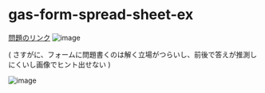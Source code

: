 # gas-form-spread-sheet-ex

[問題のリンク](https://winofsql.jp/lightbox/sql-mysql-basic-20220114-1963.html) 
![image](https://user-images.githubusercontent.com/1501327/152330945-c11a8bed-2883-4178-9c29-33f6b338ca8c.png)

( さすがに、フォームに問題書くのは解く立場がつらいし、前後で答えが推測しにくいし画像でヒント出せない )

![image](https://user-images.githubusercontent.com/1501327/152328946-dd69e2e6-c568-41c6-bf14-66b3e06125e3.png)
